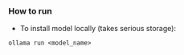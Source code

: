 ### How to run

- To install model locally (takes serious storage):

```
ollama run <model_name>
```
